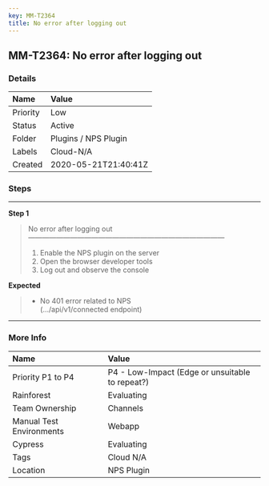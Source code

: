 ```yaml
---
key: MM-T2364
title: No error after logging out
---
```


## MM-T2364: No error after logging out

### Details

| Name     | Value                |
| :------- | :------------------- |
| Priority | Low                  |
| Status   | Active               |
| Folder   | Plugins / NPS Plugin |
| Labels   | Cloud-N/A            |
| Created  | 2020-05-21T21:40:41Z |

### Steps

<hr/>

**Step 1**

> <article>No error after logging out<br>————————————————————————————<ol><li>Enable the NPS plugin on the server</li><li> Open the browser developer tools</li><li>Log out and observe the console</li></ol></article>

**Expected**

> <article><ul><li>No 401 error related to NPS<br>(.../api/v1/connected endpoint)</li></ul></article>

<hr/>

### More Info

| Name                     | Value                                           |
| :----------------------- | :---------------------------------------------- |
| Priority P1 to P4        | P4 - Low-Impact (Edge or unsuitable to repeat?) |
| Rainforest               | Evaluating                                      |
| Team Ownership           | Channels                                        |
| Manual Test Environments | Webapp                                          |
| Cypress                  | Evaluating                                      |
| Tags                     | Cloud N/A                                       |
| Location                 | NPS Plugin                                      |
